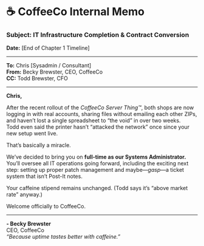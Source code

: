 # ☕ CoffeeCo Internal Memo  
### Subject: IT Infrastructure Completion & Contract Conversion  
**Date:** [End of Chapter 1 Timeline]

---

**To:** Chris [Sysadmin / Consultant]  
**From:** Becky Brewster, CEO, CoffeeCo  
**CC:** Todd Brewster, CFO  

---

**Chris,**

After the recent rollout of the *CoffeeCo Server Thing™*, both shops are now logging in with real accounts, sharing files without emailing each other ZIPs, and haven’t lost a single spreadsheet to “the void” in over two weeks.  
Todd even said the printer hasn’t “attacked the network” once since your new setup went live.

That’s basically a miracle.

We’ve decided to bring you on **full-time as our Systems Administrator.**  
You’ll oversee all IT operations going forward, including the exciting next step: setting up proper patch management and maybe—*gasp*—a ticket system that isn’t Post-It notes.

Your caffeine stipend remains unchanged. (Todd says it’s “above market rate” anyway.)

Welcome officially to CoffeeCo.

---

**- Becky Brewster**  
CEO, CoffeeCo  
*“Because uptime tastes better with caffeine.”*
